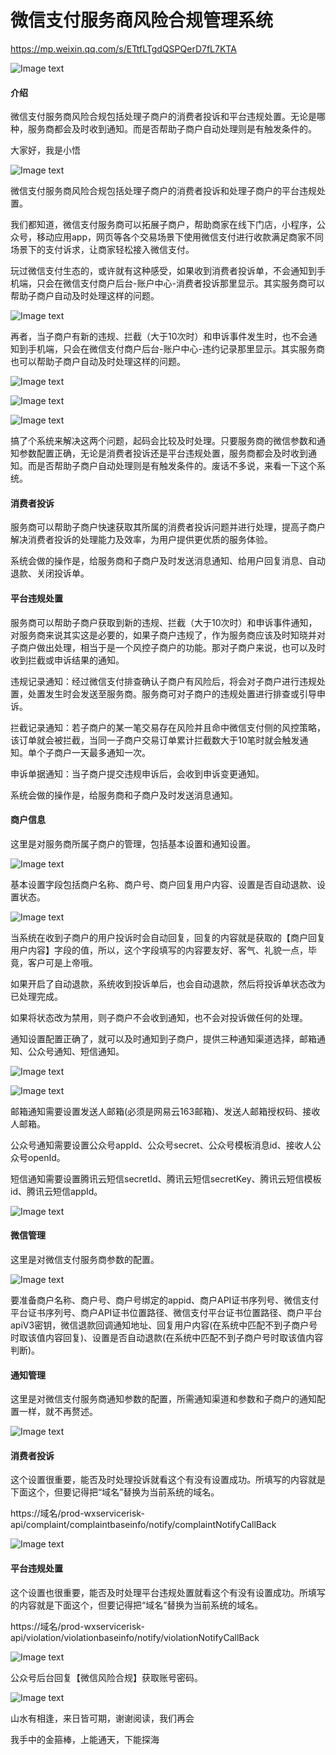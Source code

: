 # 微信支付服务商风险合规管理系统

https://mp.weixin.qq.com/s/ETtfLTgdQSPQerD7fL7KTA

![Image text](https://picx.zhimg.com/v2-bd36cfbe7ce73a10b8ffcba9e2d5257f_1440w.png?source=d16d100b)

#### 介绍
微信支付服务商风险合规包括处理子商户的消费者投诉和平台违规处置。无论是哪种，服务商都会及时收到通知。而是否帮助子商户自动处理则是有触发条件的。

大家好，我是小悟

![Image text](https://pic1.zhimg.com/80/v2-b2cc69be2ce282fe415abb355a9e159d_720w.png?source=d16d100b)

微信支付服务商风险合规包括处理子商户的消费者投诉和处理子商户的平台违规处置。

我们都知道，微信支付服务商可以拓展子商户，帮助商家在线下门店，小程序，公众号，移动应用app，网页等各个交易场景下使用微信支付进行收款满足商家不同场景下的支付诉求，让商家轻松接入微信支付。

玩过微信支付生态的，或许就有这种感受，如果收到消费者投诉单，不会通知到手机端，只会在微信支付商户后台-账户中心-消费者投诉那里显示。其实服务商可以帮助子商户自动及时处理这样的问题。

![Image text](https://pic1.zhimg.com/80/v2-23fa4dbfe5ad52d70d73ff82b92cff2f_720w.png?source=d16d100b)

再者，当子商户有新的违规、拦截（大于10次时）和申诉事件发生时，也不会通知到手机端，只会在微信支付商户后台-账户中心-违约记录那里显示。其实服务商也可以帮助子商户自动及时处理这样的问题。

![Image text](https://pic1.zhimg.com/80/v2-e4011c47e6ee923eb7ff6f80676c1426_720w.png?source=d16d100b)

![Image text](https://picx.zhimg.com/80/v2-5c378ffe7668d43658b8cf2b6feaeb72_720w.png?source=d16d100b)

![Image text](https://pica.zhimg.com/80/v2-a39f9ec46d7c933cb3c9797ac9653a62_720w.png?source=d16d100b)

搞了个系统来解决这两个问题，起码会比较及时处理。只要服务商的微信参数和通知参数配置正确，无论是消费者投诉还是平台违规处置，服务商都会及时收到通知。而是否帮助子商户自动处理则是有触发条件的。废话不多说，来看一下这个系统。

#### 消费者投诉

服务商可以帮助子商户快速获取其所属的消费者投诉问题并进行处理，提高子商户解决消费者投诉的处理能力及效率，为用户提供更优质的服务体验。

系统会做的操作是，给服务商和子商户及时发送消息通知、给用户回复消息、自动退款、关闭投诉单。

#### 平台违规处置

服务商可以帮助子商户获取到新的违规、拦截（大于10次时）和申诉事件通知，对服务商来说其实这是必要的，如果子商户违规了，作为服务商应该及时知晓并对子商户做出处理，相当于是一个风控子商户的功能。那对子商户来说，也可以及时收到拦截或申诉结果的通知。

违规记录通知：经过微信支付排查确认子商户有风险后，将会对子商户进行违规处置，处置发生时会发送至服务商。服务商可对子商户的违规处置进行排查或引导申诉。

拦截记录通知：若子商户的某一笔交易存在风险并且命中微信支付侧的风控策略，该订单就会被拦截，当同一子商户交易订单累计拦截数大于10笔时就会触发通知。单个子商户一天最多通知一次。

申诉单据通知：当子商户提交违规申诉后，会收到申诉变更通知。

系统会做的操作是，给服务商和子商户及时发送消息通知。

#### 商户信息

这里是对服务商所属子商户的管理，包括基本设置和通知设置。

![Image text](https://picx.zhimg.com/80/v2-408e0e4cc9347ef9232d5300460696a2_720w.png?source=d16d100b)

基本设置字段包括商户名称、商户号、商户回复用户内容、设置是否自动退款、设置状态。

![Image text](https://picx.zhimg.com/80/v2-def63c8bb39547eed774bd98c6dbb20d_720w.png?source=d16d100b)

当系统在收到子商户的用户投诉时会自动回复，回复的内容就是获取的【商户回复用户内容】字段的值，所以，这个字段填写的内容要友好、客气、礼貌一点，毕竟，客户可是上帝哦。

如果开启了自动退款，系统收到投诉单后，也会自动退款，然后将投诉单状态改为已处理完成。

如果将状态改为禁用，则子商户不会收到通知，也不会对投诉做任何的处理。

通知设置配置正确了，就可以及时通知到子商户，提供三种通知渠道选择，邮箱通知、公众号通知、短信通知。

![Image text](https://picx.zhimg.com/80/v2-de4b3167954598fa3574fefd5a358797_720w.png?source=d16d100b)

![Image text](https://pic1.zhimg.com/80/v2-58de32a7f2c351a9f6825d66b91e7a40_720w.png?source=d16d100b)

邮箱通知需要设置发送人邮箱(必须是网易云163邮箱)、发送人邮箱授权码、接收人邮箱。

公众号通知需要设置公众号appId、公众号secret、公众号模板消息id、接收人公众号openId。

短信通知需要设置腾讯云短信secretId、腾讯云短信secretKey、腾讯云短信模板id、腾讯云短信appId。

![Image text](https://pica.zhimg.com/80/v2-4a86ce83f67ab6fc9fd984011afb4a79_720w.png?source=d16d100b)

#### 微信管理

这里是对微信支付服务商参数的配置。

![Image text](https://picx.zhimg.com/80/v2-034ea02050f05ae6ad2282f4d9c0cd48_720w.png?source=d16d100b)

要准备商户名称、商户号、商户号绑定的appid、商户API证书序列号、微信支付平台证书序列号、商户API证书位置路径、微信支付平台证书位置路径、商户平台apiV3密钥，微信退款回调通知地址、回复用户内容(在系统中匹配不到子商户号时取该值内容回复)、设置是否自动退款(在系统中匹配不到子商户号时取该值内容判断)。

#### 通知管理

这里是对微信支付服务商通知参数的配置，所需通知渠道和参数和子商户的通知配置一样，就不再赘述。

![Image text](https://picx.zhimg.com/80/v2-0f32c12e4d3048b24f3f1bc004b9f7a2_720w.png?source=d16d100b)

#### 消费者投诉

这个设置很重要，能否及时处理投诉就看这个有没有设置成功。所填写的内容就是下面这个，但要记得把“域名”替换为当前系统的域名。

https://域名/prod-wxservicerisk-api/complaint/complaintbaseinfo/notify/complaintNotifyCallBack

![Image text](https://picx.zhimg.com/80/v2-582c895006d6f75afe7da09212c2e87c_720w.png?source=d16d100b)

#### 平台违规处置

这个设置也很重要，能否及时处理平台违规处置就看这个有没有设置成功。所填写的内容就是下面这个，但要记得把“域名”替换为当前系统的域名。

https://域名/prod-wxservicerisk-api/violation/violationbaseinfo/notify/violationNotifyCallBack

![Image text](https://picx.zhimg.com/80/v2-f5750bf89d1affd87bb817eb95c37b92_720w.png?source=d16d100b)

公众号后台回复【微信风险合规】获取账号密码。

![Image text](https://pic1.zhimg.com/80/v2-fc64ca6384d51bffb28eb6e100c1185c_720w.png)

山水有相逢，来日皆可期，谢谢阅读，我们再会

我手中的金箍棒，上能通天，下能探海